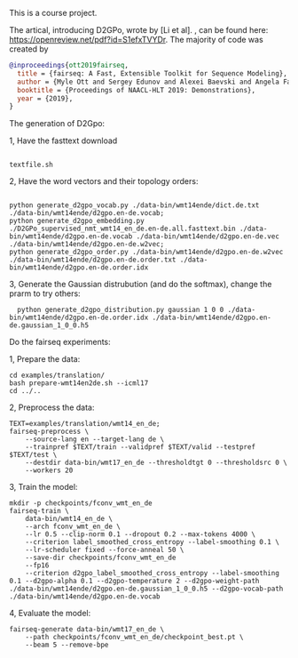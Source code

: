 This is a course project.

The artical, introducing D2GPo, wrote by [Li et al]. , can be found here: https://openreview.net/pdf?id=S1efxTVYDr.
The majority of code was created by
```bibtex
@inproceedings{ott2019fairseq,
  title = {fairseq: A Fast, Extensible Toolkit for Sequence Modeling},
  author = {Myle Ott and Sergey Edunov and Alexei Baevski and Angela Fan and Sam Gross and Nathan Ng and David Grangier and Michael Auli},
  booktitle = {Proceedings of NAACL-HLT 2019: Demonstrations},
  year = {2019},
}
```
The generation of D2Gpo:

1, Have the fasttext download

  ```
  
  textfile.sh
  
  ```
   
2, Have the word vectors and their topology orders:

  ```
  
  python generate_d2gpo_vocab.py ./data-bin/wmt14ende/dict.de.txt ./data-bin/wmt14ende/d2gpo.en-de.vocab;
  python generate_d2gpo_embedding.py ./D2GPo_supervised_nmt_wmt14_en_de.en-de.all.fasttext.bin ./data-bin/wmt14ende/d2gpo.en-de.vocab ./data-bin/wmt14ende/d2gpo.en-de.vec ./data-bin/wmt14ende/d2gpo.en-de.w2vec;
  python generate_d2gpo_order.py ./data-bin/wmt14ende/d2gpo.en-de.w2vec ./data-bin/wmt14ende/d2gpo.en-de.order.txt ./data-bin/wmt14ende/d2gpo.en-de.order.idx
  
  ```
3, Generate the Gaussian distrubution (and do the softmax), change the prarm to try others:

```
  python generate_d2gpo_distribution.py gaussian 1 0 0 ./data-bin/wmt14ende/d2gpo.en-de.order.idx ./data-bin/wmt14ende/d2gpo.en-de.gaussian_1_0_0.h5
```

Do the fairseq experiments:

1, Prepare the data:

```
cd examples/translation/
bash prepare-wmt14en2de.sh --icml17
cd ../..
```

2, Preprocess the data:

```
TEXT=examples/translation/wmt14_en_de;
fairseq-preprocess \
    --source-lang en --target-lang de \
    --trainpref $TEXT/train --validpref $TEXT/valid --testpref $TEXT/test \
    --destdir data-bin/wmt17_en_de --thresholdtgt 0 --thresholdsrc 0 \
    --workers 20
```

3, Train the model:
```
mkdir -p checkpoints/fconv_wmt_en_de
fairseq-train \
    data-bin/wmt14_en_de \
    --arch fconv_wmt_en_de \
    --lr 0.5 --clip-norm 0.1 --dropout 0.2 --max-tokens 4000 \
    --criterion label_smoothed_cross_entropy --label-smoothing 0.1 \
    --lr-scheduler fixed --force-anneal 50 \
    --save-dir checkpoints/fconv_wmt_en_de
    --fp16
    --criterion d2gpo_label_smoothed_cross_entropy --label-smoothing 0.1 --d2gpo-alpha 0.1 --d2gpo-temperature 2 --d2gpo-weight-path ./data-bin/wmt14ende/d2gpo.en-de.gaussian_1_0_0.h5 --d2gpo-vocab-path ./data-bin/wmt14ende/d2gpo.en-de.vocab
```

4, Evaluate the model:

```
fairseq-generate data-bin/wmt17_en_de \
    --path checkpoints/fconv_wmt_en_de/checkpoint_best.pt \
    --beam 5 --remove-bpe
```




